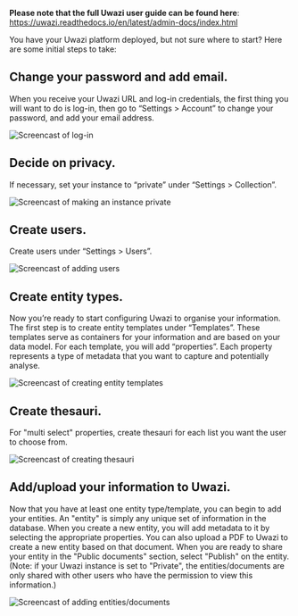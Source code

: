 **Please note that the full Uwazi user guide can be found here**: https://uwazi.readthedocs.io/en/latest/admin-docs/index.html 

You have your Uwazi platform deployed, but not sure where to start? Here are some initial steps to take:

## Change your password and add email.
When you receive your Uwazi URL and log-in credentials, the first thing you will want to do is log-in, then go to “Settings > Account” to change your password, and add your email address. 

![Screencast of log-in](http://g.recordit.co/1zHguH7lMl.gif)

## Decide on privacy.
If necessary, set your instance to “private” under “Settings > Collection”.

![Screencast of making an instance private](http://g.recordit.co/rzCp8Ufb4G.gif)

## Create users.
Create users under “Settings > Users”.

![Screencast of adding users](http://g.recordit.co/Hxmyd1rX47.gif)

## Create entity types.
Now you’re ready to start configuring Uwazi to organise your information. 
The first step is to create entity templates under “Templates”. 
These templates serve as containers for your information and are based on your data model. 
For each template, you will add “properties”. Each property represents a type of metadata that you want to capture and potentially analyse.

![Screencast of creating entity templates](http://g.recordit.co/sWJJ0X1BHp.gif)

## Create thesauri.
For "multi select" properties, create thesauri for each list you want the user to choose from.

![Screencast of creating thesauri](http://g.recordit.co/F45w2BxOtx.gif)

## Add/upload your information to Uwazi.
Now that you have at least one entity type/template, you can begin to add your entities. An "entity" is simply any unique set of information in the database. When you create a new entity, you will add metadata to it by selecting the appropriate properties. 
You can also upload a PDF to Uwazi to create a new entity based on that document.
When you are ready to share your entity in the "Public documents" section, select "Publish" on the entity. (Note: if your Uwazi instance is set to "Private", the entities/documents are only shared with other users who have the permission to view this information.)

![Screencast of adding entities/documents](http://g.recordit.co/bj3LQjxeDa.gif)
